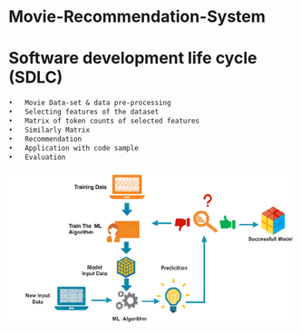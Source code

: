 # Movie-Recommendation-System

# Software development life cycle (SDLC)
    •	Movie Data-set & data pre-processing
    •	Selecting features of the dataset
    •	Matrix of token counts of selected features
    •	Similarly Matrix
    •	Recommendation
    •	Application with code sample
    •	Evaluation

![alt text](image.png)
